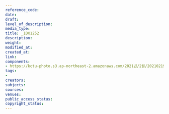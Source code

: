 ```yaml
---
reference_code: 
date: 
draft: 
level_of_description: 
media_type: 
title: _1DX1252
description: 
weight: 
modified_at: 
created_at: 
link: 
components:
- https://kctu-photo.s3.ap-northeast-2.amazonaws.com/2021년/2월/20210219_백기완+선생+발인.영결식.하관/송승현/_1DX1252.jpg
tags:
- 
creators: 
subjects: 
sources: 
venues: 
public_access_status: 
copyright_status: 
---
```

